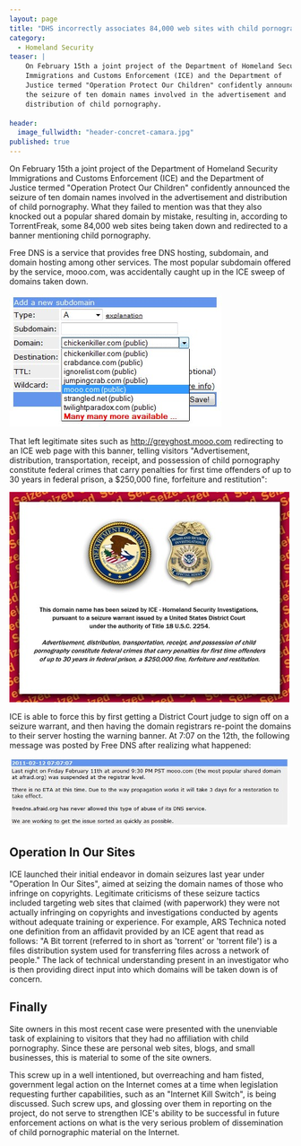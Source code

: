 ```yaml
---
layout: page
title: "DHS incorrectly associates 84,000 web sites with child pornography"
category: 
  - Homeland Security
teaser: |
    On February 15th a joint project of the Department of Homeland Security
    Immigrations and Customs Enforcement (ICE) and the Department of
    Justice termed "Operation Protect Our Children" confidently announced
    the seizure of ten domain names involved in the advertisement and
    distribution of child pornography. 
    
header: 
  image_fullwidth: "header-concret-camara.jpg"
published: true
---
```


On February 15th a joint project of the Department of Homeland Security
Immigrations and Customs Enforcement (ICE) and the Department of
Justice termed "Operation Protect Our Children" confidently announced
the seizure of ten domain names involved in the advertisement and
distribution of child pornography. What they failed to mention was that
they also knocked out a popular shared domain by mistake, resulting in,
according to TorrentFreak, some 84,000 web sites being taken down and
redirected to a banner mentioning child pornography.

Free DNS is a service that provides free DNS hosting, subdomain, and
domain hosting among other services. The most popular subdomain offered
by the service, mooo.com, was accidentally caught up in the ICE sweep of
domains taken down.

![moocom](/images/moocom.jpg)

That left legitimate sites such as http://greyghost.mooo.com redirecting
to an ICE web page with this banner, telling visitors "Advertisement,
distribution, transportation, receipt, and possession of child
pornography constitute federal crimes that carry penalties for first
time offenders of up to 30 years in federal prison, a $250,000 fine,
forfeiture and restitution":

![ice_banner](/images/ice_banner.jpg)

ICE is able to force this by first getting a District Court judge to
sign off on a seizure warrant, and then having the domain registrars
re-point the domains to their server hosting the warning banner. At
7:07 on the 12th, the following message was posted by Free DNS after
realizing what happened:

![afraiddnsmessage](/images/afraiddnsmessage.jpg) 


## Operation In Our Sites

ICE launched their initial endeavor in domain seizures last year under
"Operation In Our Sites", aimed at seizing the domain names of those who
infringe on copyrights. Legitimate criticisms of these seizure tactics
included targeting web sites that claimed (with paperwork) they were not
actually infringing on copyrights and investigations conducted by agents
without adequate training or experience. For example, ARS Technica noted
one definition from an affidavit provided by an ICE agent that read as
follows: "A Bit torrent (referred to in short as 'torrent' or 'torrent
file') is a files distribution system used for transferring files across
a network of people." The lack of technical understanding present in an
investigator who is then providing direct input into which domains will
be taken down is of concern.

## Finally

Site owners in this most recent case were presented with the unenviable
task of explaining to visitors that they had no affiliation with child
pornography. Since these are personal web sites, blogs, and small
businesses, this is material to some of the site owners.

This screw up in a well intentioned, but overreaching and ham fisted,
government legal action on the Internet comes at a time when legislation
requesting further capabilities, such as an "Internet Kill Switch", is
being discussed. Such screw ups, and glossing over them in reporting on
the project, do not serve to strengthen ICE's ability to be successful
in future enforcement actions on what is the very serious problem of
dissemination of child pornographic material on the Internet.
